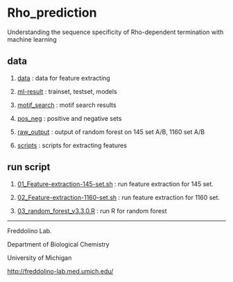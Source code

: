 # Rho_prediction
Understanding the sequence specificity of Rho-dependent termination with machine learning

## data

1. [data](https://github.com/taehojo/Rho_prediction/tree/master/data) : data for feature extracting

2. [ml-result](https://github.com/taehojo/Rho_prediction/tree/master/ml-result) : trainset, testset, models

3. [motif_search](https://github.com/taehojo/Rho_prediction/tree/master/motif_search) : motif search results 

4. [pos_neg](https://github.com/taehojo/Rho_prediction/tree/master/pos_neg) : positive and negative sets

5. [raw_output](https://github.com/taehojo/Rho_prediction/tree/master/raw_output) : output of random forest on 145 set A/B, 1160 set A/B 

6. [scripts](https://github.com/taehojo/Rho_prediction/tree/master/scripts) : scripts for extracting features

## run script
1. [01_Feature-extraction-145-set.sh](https://github.com/taehojo/Rho_prediction/blob/master/01_Feature-extraction-145-set.sh) : run feature extraction for 145 set. 

2. [02_Feature-extraction-1160-set.sh](https://github.com/taehojo/Rho_prediction/blob/master/02_Feature-extraction-1160-set.sh) : run feature extraction for 1160 set.

3. [03_random_forest_v3.3.0.R](https://github.com/taehojo/Rho_prediction/blob/master/03_random_forest_v3.3.0.R) : run R for random forest

-----

Freddolino Lab.

Department of Biological Chemistry

University of Michigan

http://freddolino-lab.med.umich.edu/
